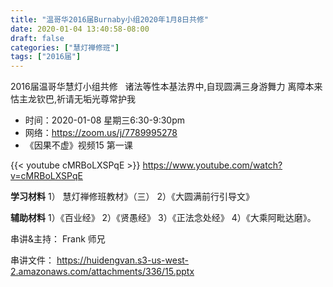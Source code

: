 ```yaml
---
title: "温哥华2016届Burnaby小组2020年1月8日共修"
date: 2020-01-04 13:40:58-08:00
draft: false
categories: ["慧灯禅修班"]
tags: ["2016届"]
---
```

2016届温哥华慧灯小组共修
 
诸法等性本基法界中,自现圆满三身游舞力
离障本来怙主龙钦巴,祈请无垢光尊常护我
 
- 时间：2020-01-08 星期三6:30-9:30pm
- 网络：<https://zoom.us/j/7789995278>
- 《因果不虚》视频15 第一课

{{< youtube cMRBoLXSPqE >}}
<https://www.youtube.com/watch?v=cMRBoLXSPqE>

**学习材料** 
1） 慧灯禅修班教材》（三） 
2）《大圆满前行引导文》

**辅助材料**
1）《百业经》
2）《贤愚经》
3）《正法念处经》
4）《大乘阿毗达磨》。

串讲&主持： Frank 师兄

串讲文件：
<https://huidengvan.s3-us-west-2.amazonaws.com/attachments/336/15.pptx>

